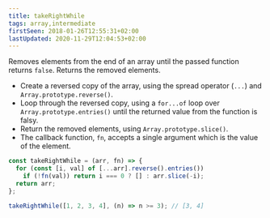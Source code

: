 ```yaml
---
title: takeRightWhile
tags: array,intermediate
firstSeen: 2018-01-26T12:55:31+02:00
lastUpdated: 2020-11-29T12:04:53+02:00
---
```


Removes elements from the end of an array until the passed function returns `false`.
Returns the removed elements.

- Create a reversed copy of the array, using the spread operator (`...`) and `Array.prototype.reverse()`.
- Loop through the reversed copy, using a `for...of` loop over `Array.prototype.entries()` until the returned value from the function is falsy.
- Return the removed elements, using `Array.prototype.slice()`.
- The callback function, `fn`, accepts a single argument which is the value of the element.

```js
const takeRightWhile = (arr, fn) => {
  for (const [i, val] of [...arr].reverse().entries())
    if (!fn(val)) return i === 0 ? [] : arr.slice(-i);
  return arr;
};
```

```js
takeRightWhile([1, 2, 3, 4], (n) => n >= 3); // [3, 4]
```
